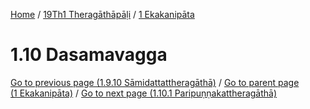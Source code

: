 
[Home](/) / [19Th1 Theragāthāpāḷi](../../19Th1.md) / [1 Ekakanipāta](../1.md)

# 1.10 Dasamavagga


[Go to previous page (1.9.10 Sāmidattattheragāthā)](1.9/1.9.10.md) / [Go to parent page (1 Ekakanipāta)](../1.md) / [Go to next page (1.10.1 Paripuṇṇakattheragāthā)](1.10/1.10.1.md)


